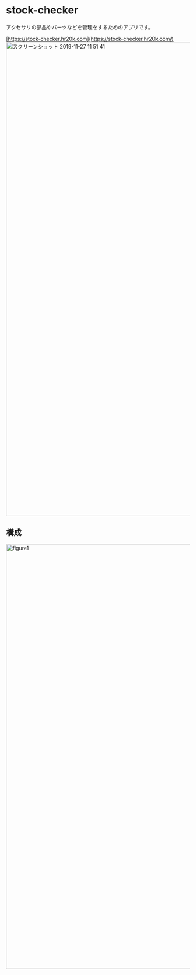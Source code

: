 # stock-checker
アクセサリの部品やパーツなどを管理をするためのアプリです。

[https://stock-checker.hr20k.com](https://stock-checker.hr20k.com/)
<img width="1296" alt="スクリーンショット 2019-11-27 11 51 41" src="https://user-images.githubusercontent.com/23334091/69689442-531e5d00-110c-11ea-833c-3a86f6f17427.png">



## 構成
<img width="1161" alt="figure1" src="https://user-images.githubusercontent.com/23334091/69689061-41888580-110b-11ea-9d1f-27a19ec89533.png">
